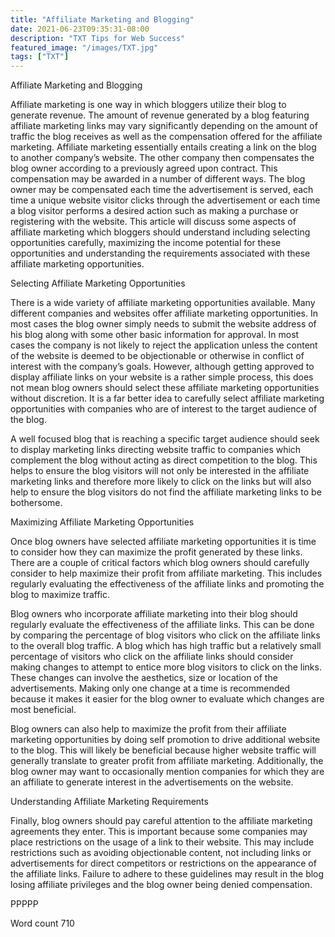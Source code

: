 ```yaml
---
title: "Affiliate Marketing and Blogging"
date: 2021-06-23T09:35:31-08:00
description: "TXT Tips for Web Success"
featured_image: "/images/TXT.jpg"
tags: ["TXT"]
---
```


Affiliate Marketing and Blogging

Affiliate marketing is one way in which bloggers utilize their blog to generate revenue. The amount of revenue generated by a blog featuring affiliate marketing links may vary significantly depending on the amount of traffic the blog receives as well as the compensation offered for the affiliate marketing. Affiliate marketing essentially entails creating a link on the blog to another company’s website. The other company then compensates the blog owner according to a previously agreed upon contract. This compensation may be awarded in a number of different ways. The blog owner may be compensated each time the advertisement is served, each time a unique website visitor clicks through the advertisement or each time a blog visitor performs a desired action such as making a purchase or registering with the website. This article will discuss some aspects of affiliate marketing which bloggers should understand including selecting opportunities carefully, maximizing the income potential for these opportunities and understanding the requirements associated with these affiliate marketing opportunities. 

Selecting Affiliate Marketing Opportunities

There is a wide variety of affiliate marketing opportunities available. Many different companies and websites offer affiliate marketing opportunities. In most cases the blog owner simply needs to submit the website address of his blog along with some other basic information for approval. In most cases the company is not likely to reject the application unless the content of the website is deemed to be objectionable or otherwise in conflict of interest with the company’s goals. However, although getting approved to display affiliate links on your website is a rather simple process, this does not mean blog owners should select these affiliate marketing opportunities without discretion. It is a far better idea to carefully select affiliate marketing opportunities with companies who are of interest to the target audience of the blog.

A well focused blog that is reaching a specific target audience should seek to display marketing links directing website traffic to companies which complement the blog without acting as direct competition to the blog. This helps to ensure the blog visitors will not only be interested in the affiliate marketing links and therefore more likely to click on the links but will also help to ensure the blog visitors do not find the affiliate marketing links to be bothersome. 

Maximizing Affiliate Marketing Opportunities

Once blog owners have selected affiliate marketing opportunities it is time to consider how they can maximize the profit generated by these links. There are a couple of critical factors which blog owners should carefully consider to help maximize their profit from affiliate marketing. This includes regularly evaluating the effectiveness of the affiliate links and promoting the blog to maximize traffic.  

Blog owners who incorporate affiliate marketing into their blog should regularly evaluate the effectiveness of the affiliate links. This can be done by comparing the percentage of blog visitors who click on the affiliate links to the overall blog traffic. A blog which has high traffic but a relatively small percentage of visitors who click on the affiliate links should consider making changes to attempt to entice more blog visitors to click on the links. These changes can involve the aesthetics, size or location of the advertisements. Making only one change at a time is recommended because it makes it easier for the blog owner to evaluate which changes are most beneficial. 

Blog owners can also help to maximize the profit from their affiliate marketing opportunities by doing self promotion to drive additional website to the blog. This will likely be beneficial because higher website traffic will generally translate to greater profit from affiliate marketing. Additionally, the blog owner may want to occasionally mention companies for which they are an affiliate to generate interest in the advertisements on the website.

Understanding Affiliate Marketing Requirements

Finally, blog owners should pay careful attention to the affiliate marketing agreements they enter. This is important because some companies may place restrictions on the usage of a link to their website. This may include restrictions such as avoiding objectionable content, not including links or advertisements for direct competitors or restrictions on the appearance of the affiliate links. Failure to adhere to these guidelines may result in the blog losing affiliate privileges and the blog owner being denied compensation. 

PPPPP

Word count 710


